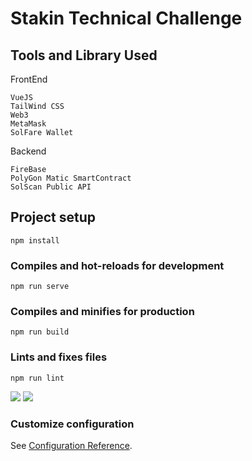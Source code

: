 # Stakin Technical Challenge

## Tools and Library Used
FrontEnd
```
VueJS
TailWind CSS
Web3
MetaMask
SolFare Wallet
```

Backend
```
FireBase
PolyGon Matic SmartContract
SolScan Public API
````

## Project setup
```
npm install
```

### Compiles and hot-reloads for development
```
npm run serve
```

### Compiles and minifies for production
```
npm run build
```

### Lints and fixes files
```
npm run lint
```

<img src="polygon.png">
<img src="solana.png">

### Customize configuration
See [Configuration Reference](https://cli.vuejs.org/config/).
